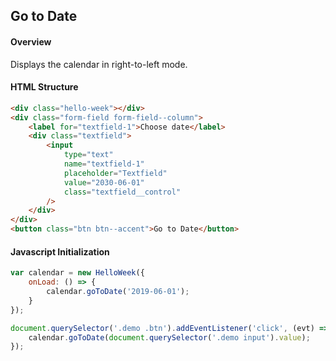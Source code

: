 ## Go to Date

#### Overview
Displays the calendar in right-to-left mode.

#### HTML Structure
```html
<div class="hello-week"></div>
<div class="form-field form-field--column">
    <label for="textfield-1">Choose date</label>
    <div class="textfield">
        <input
            type="text"
            name="textfield-1"
            placeholder="Textfield"
            value="2030-06-01"
            class="textfield__control"
        />
    </div>
</div>
<button class="btn btn--accent">Go to Date</button>
```

#### Javascript Initialization
```js
var calendar = new HelloWeek({
    onLoad: () => {
        calendar.goToDate('2019-06-01');
    }
});

document.querySelector('.demo .btn').addEventListener('click', (evt) => {
    calendar.goToDate(document.querySelector('.demo input').value);
});
```
